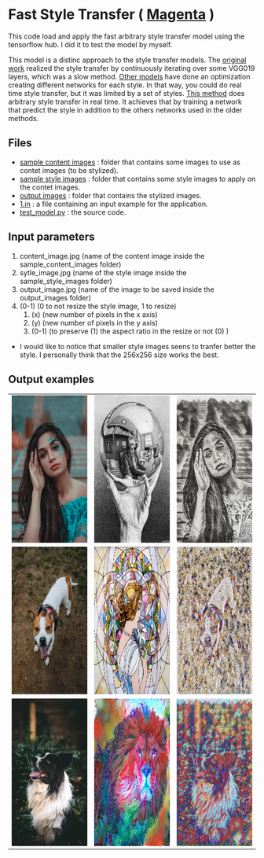 # Fast Style Transfer ( [Magenta](https://github.com/magenta/magenta/tree/master/magenta/models/arbitrary_image_stylization) )

This code load and apply the fast arbitrary style transfer model using the tensorflow hub. I did it to test the model by myself.

This model is a distinc approach to the style transfer models. The [original work](https://arxiv.org/abs/1508.06576) realized the style transfer by continuously iterating over some VGG019 layers, which was a slow method. [Other models](https://arxiv.org/abs/1610.07629) have done an optimization creating different networks for each style. In that way, you could do real time style transfer, but it was limited by a set of styles. [This method](https://arxiv.org/abs/1705.06830) does arbitrary style transfer in real time. It achieves that by training a network that predict the style in addition to the others networks used in the older methods.

## Files

- [sample content images](./sample_contet_images) : folder that contains some images to use as contet images (to be stylized).
- [sample style images](./sample_style_images) : folder that contains some style images to apply on the contet images.
- [output images](./output_images) : folder that contains the stylized images.
- [1.in](./1.in) : a file containing an input example for the application.
- [test_model.py](./test_model.py) : the source code.

## Input parameters

1. content_image.jpg (name of the content image inside the sample_content_images folder)
2. sytle_image.jpg (name of the style image inside the sample_style_images folder)
3. output_image.jpg (name of the image to be saved inside the output_images folder)
4. (0-1) (0 to not resize the style image, 1 to resize)
    1. (x) (new number of pixels in the x axis)
    2. (y) (new number of pixels in the y axis)
    3. (0-1) (to preserve (1) the aspect ratio in the resize or not (0) )

* I would like to notice that smaller style images seens to tranfer better the style. I personally think that the 256x256 size works the best.

## Output examples

<table>
    <tr>
        <td><img src="./sample_content_images/ahmadreza-rezaie-GhK_NSFL3aQ-unsplash.jpg"  width = 200px height = 300x ></td>
        <td><img src="./sample_style_images/escher_sphere.jpg" width = 200px height = 300x></td>
        <td><img src="./output_images/out4.jpg" width = 200px height = 300x></td>
    </tr>
    <tr>
        <td><img src="./sample_content_images/fabian-petersen-W9D4OU4Yx04-unsplash.jpg"  width = 200px height = 300x ></td>
        <td><img src="./sample_style_images/mosaic.jpg" width = 200px height = 300x></td>
        <td><img src="./output_images/out1.jpg" width = 200px height = 300x></td>
    </tr>
    <tr>
        <td><img src="./sample_content_images/adam-fejes-vsngmkpcrJo-unsplash.jpg"  width = 200px height = 300x ></td>
        <td><img src="./sample_style_images/lion.jpg" width = 200px height = 300x></td>
        <td><img src="./output_images/out2.jpg" width = 200px height = 300x></td>
    </tr>
</table>
